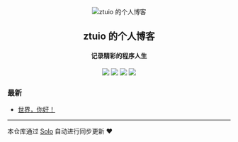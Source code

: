 <p align="center"><img alt="ztuio 的个人博客" src="https://static.b3log.org/images/brand/solo-32.png"></p><h2 align="center">
ztuio 的个人博客
</h2>

<h4 align="center">记录精彩的程序人生</h4>
<p align="center"><a title="ztuio 的个人博客" target="_blank" href="https://github.com/ztuio/solo-blog"><img src="https://img.shields.io/github/last-commit/ztuio/solo-blog.svg?style=flat-square&color=FF9900"></a>
<a title="GitHub repo size in bytes" target="_blank" href="https://github.com/ztuio/solo-blog"><img src="https://img.shields.io/github/repo-size/ztuio/solo-blog.svg?style=flat-square"></a>
<a title="Solo Version" target="_blank" href="https://github.com/b3log/solo/releases"><img src="https://img.shields.io/badge/solo-3.6.4-f1e05a.svg?style=flat-square&color=blueviolet"></a>
<a title="Hits" target="_blank" href="https://github.com/b3log/hits"><img src="https://hits.b3log.org/ztuio/solo-blog.svg"></a></p>

### 最新

* [世界，你好！](http://ztu.io/hello-solo)



---

本仓库通过 [Solo](https://github.com/b3log/solo) 自动进行同步更新 ❤️ 